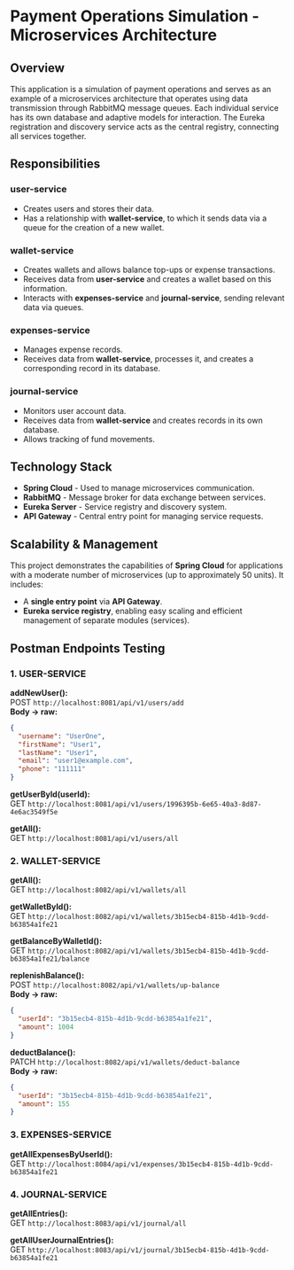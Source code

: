 # Payment Operations Simulation - Microservices Architecture

## Overview
This application is a simulation of payment operations and serves as an example of a microservices architecture that operates using data transmission through RabbitMQ message queues. Each individual service has its own database and adaptive models for interaction. The Eureka registration and discovery service acts as the central registry, connecting all services together.

## Responsibilities

### **user-service**
- Creates users and stores their data.
- Has a relationship with **wallet-service**, to which it sends data via a queue for the creation of a new wallet.

### **wallet-service**
- Creates wallets and allows balance top-ups or expense transactions.
- Receives data from **user-service** and creates a wallet based on this information.
- Interacts with **expenses-service** and **journal-service**, sending relevant data via queues.

### **expenses-service**
- Manages expense records.
- Receives data from **wallet-service**, processes it, and creates a corresponding record in its database.

### **journal-service**
- Monitors user account data.
- Receives data from **wallet-service** and creates records in its own database.
- Allows tracking of fund movements.

## **Technology Stack**
- **Spring Cloud** - Used to manage microservices communication.
- **RabbitMQ** - Message broker for data exchange between services.
- **Eureka Server** - Service registry and discovery system.
- **API Gateway** - Central entry point for managing service requests.

## **Scalability & Management**
This project demonstrates the capabilities of **Spring Cloud** for applications with a moderate number of microservices (up to approximately 50 units). It includes:
- A **single entry point** via **API Gateway**.
- **Eureka service registry**, enabling easy scaling and efficient management of separate modules (services).

## **Postman Endpoints Testing**

### 1. USER-SERVICE
**addNewUser():**  
POST    `http://localhost:8081/api/v1/users/add`  
**Body -> raw:**
```json
{
  "username": "UserOne",
  "firstName": "User1",
  "lastName": "User1",
  "email": "user1@example.com",
  "phone": "111111"
}
```

**getUserById(userId):**  
GET     `http://localhost:8081/api/v1/users/1996395b-6e65-40a3-8d87-4e6ac3549f5e`

**getAll():**  
GET     `http://localhost:8081/api/v1/users/all`

### 2. WALLET-SERVICE
**getAll():**  
GET     `http://localhost:8082/api/v1/wallets/all`

**getWalletById():**  
GET     `http://localhost:8082/api/v1/wallets/3b15ecb4-815b-4d1b-9cdd-b63854a1fe21`

**getBalanceByWalletId():**  
GET     `http://localhost:8082/api/v1/wallets/3b15ecb4-815b-4d1b-9cdd-b63854a1fe21/balance`

**replenishBalance():**  
POST    `http://localhost:8082/api/v1/wallets/up-balance`  
**Body -> raw:**
```json
{
  "userId": "3b15ecb4-815b-4d1b-9cdd-b63854a1fe21",
  "amount": 1004
}
```

**deductBalance():**  
PATCH   `http://localhost:8082/api/v1/wallets/deduct-balance`  
**Body -> raw:**
```json
{
  "userId": "3b15ecb4-815b-4d1b-9cdd-b63854a1fe21",
  "amount": 155
}
```

### 3. EXPENSES-SERVICE
**getAllExpensesByUserId():**  
GET     `http://localhost:8084/api/v1/expenses/3b15ecb4-815b-4d1b-9cdd-b63854a1fe21`

### 4. JOURNAL-SERVICE
**getAllEntries():**  
GET     `http://localhost:8083/api/v1/journal/all`

**getAllUserJournalEntries():**  
GET     `http://localhost:8083/api/v1/journal/3b15ecb4-815b-4d1b-9cdd-b63854a1fe21`

